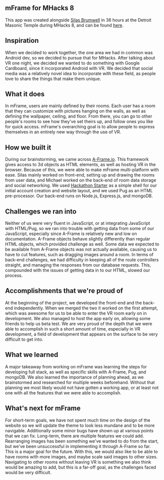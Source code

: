 ## mFrame for MHacks 8
This app was created alongside [Silas Brumwell](http://www.github.com/silas13579) in 36 hours at the Detroit Masonic Temple during MHacks 8, and can be found [here](http://www.mfra.me). 
## Inspiration
When we decided to work together, the one area we had in common was Android dev, so we decided to pursue that for MHacks. After talking about VR one night, we decided we wanted to do something with Google Cardboard, since it incorporated Android with VR. We decided that social media was a relatively novel idea to incorporate with these field, as people love to share the things that make them unique.
## What it does
In mFrame, users are mainly defined by their rooms. Each user has a room that they can customize with pictures hanging on the walls, as well as defining the wallpaper, ceiling, and floor. From there, you can go to other people's rooms to see how they've set theirs up, and follow ones you like for quick access. mFrame's overarching goal is to allow people to express themselves in an entirely new way through the use of VR.
## How we built it
During our brainstorming, we came across [A-Frame.io](http://www.aframe.io). This framework gives access to 3d objects as HTML elements, as well as hosting VR in the browser. Because of this, we were able to make mFrame multi-platform with ease. Silas mainly worked on front-end, setting up and drawing the rooms from user data, and Michael worked on the back-end of room data storage and social networking. We used [Hackathon Starter](https://github.com/sahat/hackathon-starter) as a simple shell for our initial account creation and website layout, and we used Pug as an HTML pre-processor. Our back-end runs on Node.js, Express.js, and mongoDB.
## Challenges we ran into
Neither of us were very fluent in JavaScript, or at integrating JavaScript with HTML/Pug, so we ran into trouble with getting data from some of our JavaScript, especially since A-Frame is relatively new and low on documentation. A-Frame objects behave slightly differently than regular HTML objects, which provided challenge as well. Some data we expected to be available from A-Frame objects was not actually available, causing us to have to cut features, such as dragging images around a room. 
In terms of back-end challenges, we had difficulty in keeping all of the route controllers straight, and managing the responses from our database requests. This, compounded with the issues of getting data in to our HTML, slowed our process.
## Accomplishments that we're proud of
At the beginning of the project, we developed the front-end and the back-end independently. When we merged the two it worked on the first attempt, which was awesome for us to be able to enter the VR room early on in development. We also managed to host the app early on, allowing some friends to help us beta test. We are very proud of the depth that we were able to accomplish in such a short amount of time, especially in VR development, a field of development that appears on the surface to be very difficult to get into.
## What we learned
A major takeaway from working on mFrame was learning the steps for developing full stack, as well as specific skills with A-Frame, Pug, and mongoDB. We also learned the importance of planning ahead, as we brainstormed and researched for multiple weeks beforehand. Without that planning we most likely would not have gotten a working app, or at least not one with all the features that we were able to accomplish.
## What's next for mFrame
For short-term goals, we have not spent much time on the design of the website so we will update the theme to look less mundane and to be more navigable. Additionally some minor bugs have shown up at various points that we can fix.
Long-term, there are multiple features we could add. Rearranging images has been something we've wanted to do from the start, but we've been unsuccessful in implementing it through A-Frame so far. This is a major goal for the future. With this, we would also like to be able to have rooms with more images, and maybe scale said images to other sizes. Navigating to other rooms without leaving VR is something we also think would be amazing to add, but this is a far-off goal, as the challenges faced would be very difficult.
